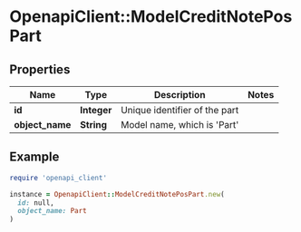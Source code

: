# OpenapiClient::ModelCreditNotePosPart

## Properties

| Name | Type | Description | Notes |
| ---- | ---- | ----------- | ----- |
| **id** | **Integer** | Unique identifier of the part |  |
| **object_name** | **String** | Model name, which is &#39;Part&#39; |  |

## Example

```ruby
require 'openapi_client'

instance = OpenapiClient::ModelCreditNotePosPart.new(
  id: null,
  object_name: Part
)
```

